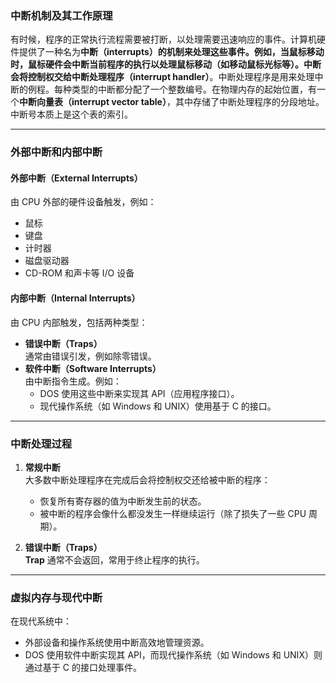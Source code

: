 ### 中断机制及其工作原理

有时候，程序的正常执行流程需要被打断，以处理需要迅速响应的事件。计算机硬件提供了一种名为**中断（interrupts）**的机制来处理这些事件。例如，当鼠标移动时，鼠标硬件会中断当前程序的执行以处理鼠标移动（如移动鼠标光标等）。中断会将控制权交给**中断处理程序（interrupt handler）**。中断处理程序是用来处理中断的例程。每种类型的中断都分配了一个整数编号。在物理内存的起始位置，有一个**中断向量表（interrupt vector table）**，其中存储了中断处理程序的分段地址。中断号本质上是这个表的索引。

---

### 外部中断和内部中断

#### **外部中断（External Interrupts）**
由 CPU 外部的硬件设备触发，例如：
- 鼠标
- 键盘
- 计时器
- 磁盘驱动器
- CD-ROM 和声卡等 I/O 设备

#### **内部中断（Internal Interrupts）**
由 CPU 内部触发，包括两种类型：
- **错误中断（Traps）**  
  通常由错误引发，例如除零错误。
- **软件中断（Software Interrupts）**  
  由中断指令生成。例如：
  - DOS 使用这些中断来实现其 API（应用程序接口）。
  - 现代操作系统（如 Windows 和 UNIX）使用基于 C 的接口。

---

### 中断处理过程

1. **常规中断**  
   大多数中断处理程序在完成后会将控制权交还给被中断的程序：
   - 恢复所有寄存器的值为中断发生前的状态。
   - 被中断的程序会像什么都没发生一样继续运行（除了损失了一些 CPU 周期）。

2. **错误中断（Traps）**  
   **Trap** 通常不会返回，常用于终止程序的执行。

---

### 虚拟内存与现代中断

在现代系统中：
- 外部设备和操作系统使用中断高效地管理资源。
- DOS 使用软件中断实现其 API，而现代操作系统（如 Windows 和 UNIX）则通过基于 C 的接口处理事件。